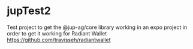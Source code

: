 # jupTest2
Test project to get the @jup-ag/core library working in an expo project in order to get it working for Radiant Wallet https://github.com/travisseh/radiantwallet
